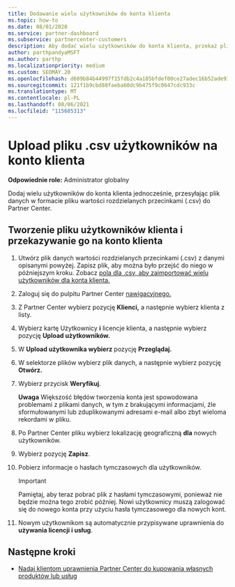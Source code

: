 ```yaml
---
title: Dodawanie wielu użytkowników do konta klienta
ms.topic: how-to
ms.date: 08/01/2020
ms.service: partner-dashboard
ms.subservice: partnercenter-customers
description: Aby dodać wielu użytkowników do konta klienta, przekaż plik danych do usługi Partner Center format pliku wartości rozdzielanych przecinkami (.csv).
author: parthpandyaMSFT
ms.author: parthp
ms.localizationpriority: medium
ms.custom: SEOMAY.20
ms.openlocfilehash: d609b84b44997f15fdb2c4a185bfdef00ce27adec16b52ade91af3ad78cad83c
ms.sourcegitcommit: 121f1b9cbd88faeba60dc9b475f9c0647cdc933c
ms.translationtype: MT
ms.contentlocale: pl-PL
ms.lasthandoff: 08/06/2021
ms.locfileid: "115685313"
---
```

# <a name="upload-a-csv-file-of-users-to-a-customers-account"></a>Upload pliku .csv użytkowników na konto klienta


**Odpowiednie role:** Administrator globalny

Dodaj wielu użytkowników do konta klienta jednocześnie, przesyłając plik danych w formacie pliku wartości rozdzielanych przecinkami (.csv) do Partner Center. 

## <a name="create-the-file-of-customer-users-and-upload-to-customer-account"></a>Tworzenie pliku użytkowników klienta i przekazywanie go na konto klienta

1. Utwórz plik danych wartości rozdzielanych przecinkami (.csv) z danymi opisanymi powyżej. Zapisz plik, aby można było przejść do niego w późniejszym kroku. Zobacz [pola dla .csv, aby zaimportować wielu użytkowników dla konta klienta.](file-customer-users.md) 

2. Zaloguj się do pulpitu Partner Center [nawigacyjnego.](https://partner.microsoft.com/dashboard)

3. Z Partner Center wybierz pozycję **Klienci,** a następnie wybierz klienta z listy.

4. Wybierz kartę Użytkownicy **i** licencje klienta, a następnie wybierz pozycję **Upload użytkowników.**

5. W **Upload użytkownika wybierz** pozycję **Przeglądaj.**

6. W selektorze plików wybierz plik danych, a następnie wybierz pozycję **Otwórz.**

7. Wybierz przycisk **Weryfikuj**.

    **Uwaga**  Większość błędów tworzenia konta jest spowodowana problemami z plikami danych, w tym z brakującymi informacjami, źle sformułowanymi lub zduplikowanymi adresami e-mail albo zbyt wieloma rekordami w pliku.

8. Po Partner Center pliku wybierz lokalizację geograficzną **dla** nowych użytkowników.
9. Wybierz pozycję **Zapisz**.
10. Pobierz informacje o hasłach tymczasowych dla użytkowników.

    >[!IMPORTANT]
    > Pamiętaj, aby teraz pobrać plik z hasłami tymczasowymi, ponieważ nie będzie można tego zrobić później. Nowi użytkownicy muszą zalogować się do nowego konta przy użyciu hasła tymczasowego dla nowych kont.

11. Nowym użytkownikom są automatycznie przypisywane uprawnienia do **używania licencji i usług**. 

## <a name="next-steps"></a>Następne kroki

- [Nadaj klientom uprawnienia Partner Center do kupowania własnych produktów lub usług](give-customers-permission.md)

